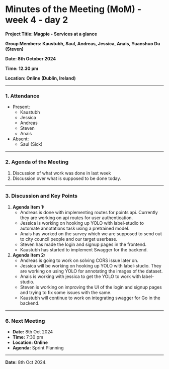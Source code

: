 # Minutes of the Meeting (MoM) - week 4 - day 2

**Project Title: Magpie - Services at a glance**

**Group Members: Kaustubh, Saul, Andreas, Jessica, Anais, Yuanshuo Du (Steven)**

**Date: 8th October 2024**

**Time: 12.30 pm**

**Location: Online (Dublin, Ireland)**

---

### **1. Attendance**

- Present:
  - Kaustubh
  - Jessica
  - Andreas
  - Steven
  - Anais
- Absent:
  - Saul (Sick)

---

### **2. Agenda of the Meeting**

1. Discussion of what work was done in last week
2. Discussion over what is supposed to be done today.

---

### **3. Discussion and Key Points**

1. **Agenda Item 1:**
   - Andreas is done with implementing routes for points api. Currently they are working on api routes for user authentication.
   - Jessica is working on hooking up YOLO with label-studio to automate annotations task using a pretrained model.
   - Anais has worked on the survey which we are supposed to send out to city council people and our target userbase.
   - Steven has made the login and signup pages in the frontend.
   - Kaustubh has started to implement Swagger for the backend.
2. **Agenda Item 2:**
   - Andreas is going to work on solving CORS issue later on.
   - Jessica will be working on hooking up YOLO with label-studio. They are working on using YOLO for annotating the images of the dataset.
   - Anais is working with jessica to get the YOLO to work with label-studio.
   - Steven is working on improving the UI of the login and signup pages and trying to fix some issues with the same.
   - Kaustubh will continue to work on integrating swagger for Go in the backend.

---

### **6. Next Meeting**

- **Date:** 8th Oct 2024
- **Time:** 7:30 pm
- **Location: Online**
- **Agenda:** Sprint Planning

---

**Date:** 8th Oct 2024.
